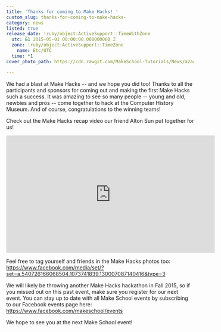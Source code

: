 ```yaml
---
title: 'Thanks for coming to Make Hacks! '
custom_slug: thanks-for-coming-to-make-hacks-
category: news
listed: true
release_date: !ruby/object:ActiveSupport::TimeWithZone
  utc: &1 2015-05-01 00:00:00.000000000 Z
  zone: !ruby/object:ActiveSupport::TimeZone
    name: Etc/UTC
  time: *1
cover_photo_path: https://cdn.rawgit.com/MakeSchool-Tutorials/News/a2ac1efe3b149411d2dac6d65172899af92d70ff//1860e647-84fd-4c4f-9259-a71d2f586e61/cover_photo.jpeg

---
```

We had a blast at Make Hacks -- and we hope you did too! Thanks to all the participants and sponsors for coming out and making the first Make Hacks such a success. It was amazing to see so many people -- young and old, newbies and pros -- come together to hack at the Computer History Museum.  And of course, congratulations to the winning teams! 

Check out the Make Hacks recap video our friend Alton Sun put together for us! 

<iframe width="560" height="315" src="https://www.youtube.com/embed/D9aL_Rc6_AA" frameborder="0" allowfullscreen></iframe>

Feel free to tag yourself and friends in the Make Hacks photos too: https://www.facebook.com/media/set/?set=a.540726166068504.1073741839.130007087140416&type=3

We will likely be throwing another Make Hacks hackathon in Fall 2015, so if you missed out on this past event, make sure you register for our next event. You can stay up to date with all Make School events by subscribing to our Facebook events page here: https://www.facebook.com/makeschool/events

We hope to see you at the next Make School event! 
